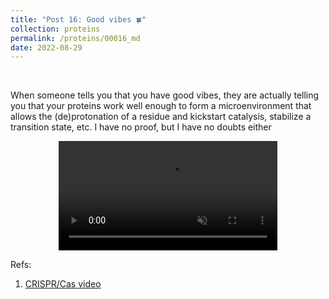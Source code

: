 ```yaml
---
title: "Post 16: Good vibes 🍀"
collection: proteins
permalink: /proteins/00016_md
date: 2022-08-29
---
```


&nbsp;

When someone tells you that you have good vibes, they are actually telling you that your proteins work well enough to form a microenvironment that allows the (de)protonation of a residue and kickstart catalysis, stabilize a transition state, etc. I have no proof, but I have no doubts either 

<div>
<center>
<video width="350" autoplay="autoplay" loop="true" controls muted>
  <source src="/images/proteins/00016_md.mp4" type="video/mp4">
  Your browser does not support the video tag.
</video>
</center>
</div>


Refs:
1. [CRISPR/Cas video](https://twitter.com/palermo_lab/status/1326245524828123136)
